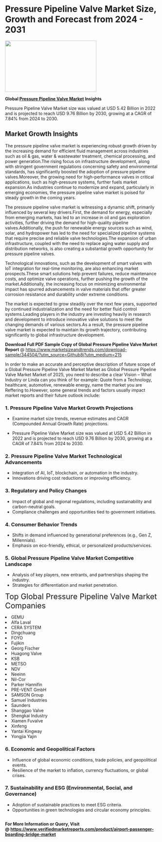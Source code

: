 <H1>Pressure Pipeline Valve Market Size, Growth and Forecast from 2024 - 2031</H1><img class="aligncenter size-medium wp-image-584254" src="https://thirdeyenews.in/wp-content/uploads/2024/09/Global-Market-Research-300x168.jpeg" alt="" width="300" height="168" /><p><strong>Global&nbsp;<a href="https://www.marketsizeandtrends.com/download-sample/344504/?utm_source=Github8j?utm_medium=215">Pressure Pipeline Valve Market</a> Insights</strong></p><p>Pressure Pipeline Valve Market size was valued at USD 5.42 Billion in 2022 and is projected to reach USD 9.76 Billion by 2030, growing at a CAGR of 7.84% from 2024 to 2030.</p><p><h2>Market Growth Insights</h2> <p>The pressure pipeline valve market is experiencing robust growth driven by the increasing demand for efficient fluid management across industries such as oil & gas, water & wastewater treatment, chemical processing, and power generation.The rising focus on infrastructure development, along with stringent government regulations concerning safety and environmental standards, has significantly boosted the adoption of pressure pipeline valves.Moreover, the growing need for high-performance valves in critical applications, such as high-pressure systems, further fuels market expansion.As industries continue to modernize and expand, particularly in emerging economies, the pressure pipeline valve market is poised for steady growth in the coming years.</p> <p>The pressure pipeline valve market is witnessing a dynamic shift, primarily influenced by several key drivers.First, the demand for energy, especially from emerging markets, has led to an increase in oil and gas exploration activities, further driving the demand for high-quality pipeline valves.Additionally, the push for renewable energy sources such as wind, solar, and hydropower has led to the need for specialized pipeline systems that require precise and reliable valve technologies.The expansion of urban infrastructure, coupled with the need to replace aging water supply and distribution networks, is also creating a substantial growth opportunity for pressure pipeline valves.</p> <p>Technological innovations, such as the development of smart valves with IoT integration for real-time monitoring, are also enhancing market prospects.These smart solutions help prevent failures, reduce maintenance costs, and optimize valve operations, further pushing the growth of the market.Additionally, the increasing focus on minimizing environmental impact has spurred advancements in valve materials that offer greater corrosion resistance and durability under extreme conditions.</p> <p>The market is expected to grow steadily over the next few years, supported by continued industrialization and the need for better fluid control systems.Leading players in the industry are investing heavily in research and development to introduce innovative valve solutions to meet the changing demands of various sectors.As a result, the pressure pipeline valve market is expected to maintain its growth trajectory, contributing significantly to global infrastructure development.</p> <p><span class=""><strong>Download Full PDF Sample Copy of Global Pressure Pipeline Valve Market Report</strong> @ <a href="https://www.marketsizeandtrends.com/download-sample/344504/?utm_source=Github8j?utm_medium=215" target="_blank">https://www.marketsizeandtrends.com/download-sample/344504/?utm_source=Github8j?utm_medium=215</a></span></p><p>In order to make an accurate and perceptive description of future scope of a Global&nbsp;Pressure Pipeline Valve Market Market as Global&nbsp;Pressure Pipeline Valve Market Market of 2025, you need to describe a clear Vision &ndash; What Industry or Linda can you think of for example: Quote from a Technology, healthcare, automotive, renewable energy, name the market you are Reffering to.However, some general trends and factors usually impact market reports and their future outlook include:</p><h3>1.&nbsp;<strong>Pressure Pipeline Valve Market Growth Projections</strong></h3><ul><li>Examine market size trends, revenue estimates and CAGR (Compounded Annual Growth Rate) projections.</li><li><p>Pressure Pipeline Valve Market size was valued at USD 5.42 Billion in 2022 and is projected to reach USD 9.76 Billion by 2030, growing at a CAGR of 7.84% from 2024 to 2030.</p></li></ul><h3>2.&nbsp;<strong>Pressure Pipeline Valve Market Technological Advancements</strong></h3><ul><li>Integration of AI, IoT, blockchain, or automation in the industry.</li><li>Innovations driving cost reductions or improving efficiency.</li></ul><h3>3.&nbsp;<strong>Regulatory and Policy Changes</strong></h3><ul><li>Impact of global and regional regulations, including sustainability and carbon-neutral goals.</li><li>Compliance challenges and opportunities tied to government initiatives.</li></ul><h3>4.&nbsp;<strong>Consumer Behavior Trends</strong></h3><ul><li>Shifts in demand influenced by generational preferences (e.g., Gen Z, Millennials).</li><li>Emphasis on eco-friendly, ethical, or personalized products/services.</li></ul><h3>5.&nbsp;<strong>Global Pressure Pipeline Valve Market Competitive Landscape</strong></h3><ul><li>Analysis of key players, new entrants, and partnerships shaping the industry.</li><li>Strategies for differentiation and market penetration.</li></ul><p data-pm-slice="1 1 []"><span style="color: inherit; font-family: inherit; font-size: 25px;">Top Global Pressure Pipeline Valve Market Companies</span></p><div class="" data-test-id=""><p><li>GEMU</li><li> Alfa Laval</li><li> CERA SYSTEM</li><li> Dingchuang</li><li> FOYO</li><li> Fujikin</li><li> Georg Fischer</li><li> Huagong Valve</li><li> KSB</li><li> METSO</li><li> NDV</li><li> Neeinn</li><li> Nil-Cor</li><li> Parker Hannifin</li><li> PRE-VENT GmbH</li><li> SAMSON Group</li><li> Samuel Industries</li><li> Saunders</li><li> Shanggao Valve</li><li> Shengkai Industry</li><li> Xiamen Fuvalve</li><li> Xinfeng</li><li> Yantai Kingway</li><li> Yongjia Yajin</li></p></div><h3>6.&nbsp;<strong>Economic and Geopolitical Factors</strong></h3><ul><li>Influence of global economic conditions, trade policies, and geopolitical events.</li><li>Resilience of the market to inflation, currency fluctuations, or global crises.</li></ul><h3>7.&nbsp;<strong>Sustainability and ESG (Environmental, Social, and Governance)</strong></h3><ul><li>Adoption of sustainable practices to meet ESG criteria.</li><li>Opportunities in green technologies and circular economy principles.</li></ul><h2><strong style="font-size: 14px;">For More Information or Query, Visit @&nbsp;</strong><a style="background-color: #ffffff; font-size: 14px;" href="https://www.marketsizeandtrends.com/report/pressure-pipeline-valve-market/" target="_blank">https://www.verifiedmarketreports.com/product/airport-passenger-boarding-bridge-market</a></h2>